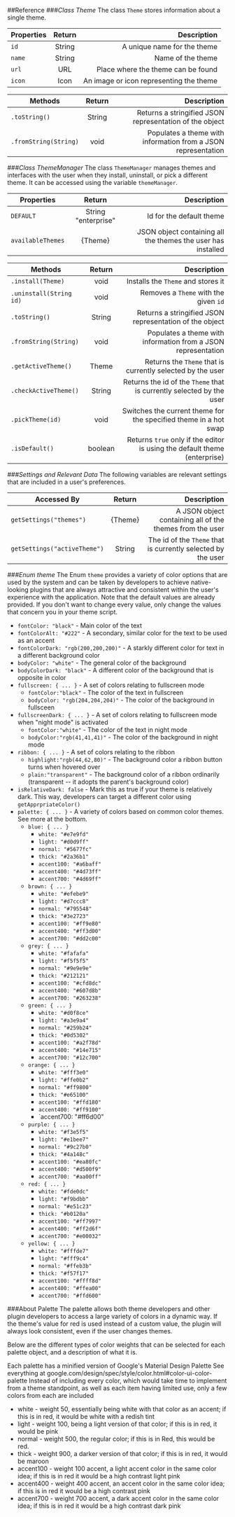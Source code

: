 ##Reference
###*Class Theme*
The class `Theme` stores information about a single theme.

| Properties   | Return  | Description                                 |
| ----------   | :-----: | ------------------------------------------: |  
| `id  `       | String  | A unique name for the theme            |
| `name  `     | String  | Name of the theme                      |
| `url`        | URL     | Place where the theme can be found             | 
| `icon    `   | Icon    | An image or icon representing the theme|

| Methods    | Return  | Description                                                       |
| ---------- | :-----: | ----------------------------------------------------------------: |
| `.toString()` | String    | Returns a stringified JSON representation of the object                    |
| `.fromString(String)`   | void    | Populates a theme with information from a JSON representation |

###*Class ThemeManager*
The class `ThemeManager` manages themes and interfaces with the user when they install, uninstall, or pick a different theme. It can be accessed using the variable `themeManager`.

| Properties   | Return  | Description                                 |
| ----------   | :-----: | ------------------------------------------: |  
| `DEFAULT`     | String "enterprise" | Id for the default theme      |
| `availableThemes`        | {Theme}     | JSON object containing all the themes the user has installed                | 

| Methods    | Return  | Description                                                       |
| ---------- | :-----: | ----------------------------------------------------------------: |
| `.install(Theme)` | void    | Installs the `Theme` and stores it                  |
| `.uninstall(String id)`   | void    | Removes a `Theme` with the given `id` |
| `.toString()` | String    | Returns a stringified JSON representation of the object                    |
| `.fromString(String)`   | void    | Populates a theme with information from a JSON representation |
| `.getActiveTheme()`   | Theme    | Returns the `Theme` that is currently selected by the user |
| `.checkActiveTheme()`   | String    | Returns the id of the `Theme` that is currently selected by the user |
| `.pickTheme(id)`   | void    | Switches the current theme for the specified theme in a hot swap |
| `.isDefault()`   | boolean | Returns `true` only if the editor is using the default theme (enterprise) |


###*Settings and Relevant Data*
The following variables are relevant settings that are included in a user's preferences.

| Accessed By    | Return  | Description                                                       |
| ---------- | :-----: | ----------------------------------------------------------------: |
| `getSettings("themes")` | {Theme}    | A JSON object containing all of the themes from the user             |
| `getSettings("activeTheme")` | String    | The id of the `Theme` that is currently selected by the user |


###*Enum theme*
The Enum `theme` provides a variety of color options that are used by the system and can be taken by developers to achieve native-looking plugins that are always attractive and consistent within the user's experience with the application.
Note that the default values are already provided. If you don't want to change every value, only change the values that concern you in your theme script.

* `fontColor: "black"` - Main color of the text
* `fontColorAlt: "#222"` - A secondary, similar color for the text to be used as an accent
* `fontColorDark: "rgb(200,200,200)"` - A starkly different color for text in a different background color
* `bodyColor: "white"` - The general color of the background
* `bodyColorDark: "black"` - A different color of the background that is opposite in color
* `fullscreen: { ... }` - A set of colors relating to fullscreen mode
    * `fontColor:"black"` - The color of the text in fullscreen
    * `bodyColor: "rgb(204,204,204)"` - The color of the background in fullsceen
* `fullscreenDark: { ... }` - A set of colors relating to fullscreen mode when "night mode" is activated
    * `fontColor:"white"` - The color of the text in night mode
    * `bodyColor:"rgb(41,41,41)"` - The color of the background in night mode
* `ribbon: { ... }` - A set of colors relating to the ribbon
    * `highlight:"rgb(44,62,80)"` - The background color a ribbon button turns when hovered over
    * `plain:"transparent"` - The background color of a ribbon ordinarily (transparent -- it adopts the parent's background color)
* `isRelativeDark: false` - Mark this as true if your theme is relatively dark. This way, developers can target a different color using `getApprpriateColor()`
* `palette: { ... }` - A variety of colors based on common color themes. See more at the bottom.
    * `blue: { ... }`
        * `white: "#e7e9fd"`
        * `light: "#d0d9ff"`
        * `normal: "#5677fc"`
        * `thick: "#2a36b1"`
        * `accent100: "#a6baff"`
        * `accent400: "#4d73ff"`
        * `accent700: "#4d69ff"`
    * `brown: { ... }`
        * `white: "#efebe9"`
        * `light: "#d7ccc8"`
        * `normal: "#795548"`
        * `thick: "#3e2723"`
        * `accent100: "#ff9e80"`
        * `accent400: "#ff3d00"`
        * `accent700: "#dd2c00"`
    * `grey: { ... }`
        * `white: "#fafafa"`
        * `light: "#f5f5f5"`
        * `normal: "#9e9e9e"`
        * `thick: "#212121"`
        * `accent100: "#cfd8dc"`
        * `accent400: "#607d8b"`
        * `accent700: "#263238"`
    * `green: { ... }`
        * `white: "#d0f8ce"`
        * `light: "#a3e9a4"`
        * `normal: "#259b24"`
        * `thick: "#0d5302"`
        * `accent100: "#a2f78d"`
        * `accent400: "#14e715"`
        * `accent700: "#12c700"`
    * `orange: { ... }`
        * `white: "#fff3e0"`
        * `light: "#ffe0b2"`
        * `normal: "#ff9800"`
        * `thick: "#e65100"`
        * `accent100: "#ffd180"`
        * `accent400: "#ff9100"`
        * `accent700: "#ff6d00"
    * `purple: { ... }`
        * `white: "#f3e5f5"`
        * `light: "#e1bee7"`
        * `normal: "#9c27b0"`
        * `thick: "#4a148c"`
        * `accent100: "#ea80fc"`
        * `accent400: "#d500f9"`
        * `accent700: "#aa00ff"`
    * `red: { ... }`
        * `white: "#fde0dc"`
        * `light: "#f9bdbb"`
        * `normal: "#e51c23"`
        * `thick: "#b0120a"`
        * `accent100: "#ff7997"`
        * `accent400: "#ff2d6f"`
        * `accent700: "#e00032"`
    * `yellow: { ... }`
        * `white: "#fffde7"`
        * `light: "#fff9c4"`
        * `normal: "#ffeb3b"`
        * `thick: "#f57f17"`
        * `accent100: "#ffff8d"`
        * `accent400: "#ffea00"`
        * `accent700: "#ffd600"`

###About Palette
The palette allows both theme developers and other plugin developers to access a large variety of colors in a dynamic way. If the theme's value for red is used instead of a custom value, the plugin will always look consistent, even if the user changes themes. 

Below are the different types of color weights that can be selected for each palette object, and a description of what it is.

Each palette has a minified version of Google's Material Design Palette
See everything at google.com/design/spec/style/color.html#color-ui-color-palette
Instead of including every color, which would take time to implement from a theme standpoint, as well as each item having limited use, only a few colors from each are included

* white - weight 50,   essentially being white with that color as an accent; if this is in red, it would be white with a redish tint
* light - weight 100,  being a light version of that color; if this is in red, it would be pink
* normal - weight 500, the regular color; if this is in Red, this would be red.
* thick - weight 900, a darker version of that color; if this is in red, it would be maroon
* accent100 - weight 100 accent, a light accent color in the same color idea; if this is in red it would be a high contrast light pink
* accent400 - weight 400 accent, an accent color in the same color idea; if this is in red it would be a high contrast pink
* accent700 - weight 700 accent, a dark accent color in the same color idea; if this is in red it would be a high contrast dark pink 